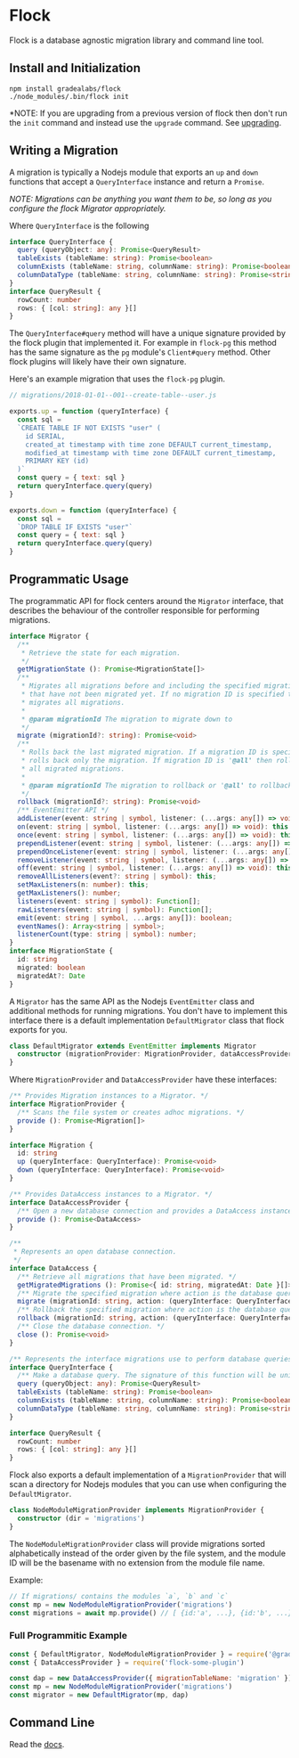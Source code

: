 # Flock

Flock is a database agnostic migration library and command line tool.

## Install and Initialization

```
npm install gradealabs/flock
./node_modules/.bin/flock init
```

*NOTE: If you are upgrading from a previous version of flock then don't run the
`init` command and instead use the `upgrade` command. See [upgrading](./UPGRADING.md).

## Writing a Migration

A migration is typically a Nodejs module that exports an `up` and `down`
functions that accept a `QueryInterface` instance and return a `Promise`.

*NOTE: Migrations can be anything you want them to be, so long as you configure
the flock Migrator appropriately.*

Where `QueryInterface` is the following
```ts
interface QueryInterface {
  query (queryObject: any): Promise<QueryResult>
  tableExists (tableName: string): Promise<boolean>
  columnExists (tableName: string, columnName: string): Promise<boolean>
  columnDataType (tableName: string, columnName: string): Promise<string|null>
}
interface QueryResult {
  rowCount: number
  rows: { [col: string]: any }[]
}
```

The `QueryInterface#query` method will have a unique signature provided by the
flock plugin that implemented it. For example in `flock-pg` this method has the
same signature as the `pg` module's `Client#query` method. Other flock plugins
will likely have their own signature.

Here's an example migration that uses the `flock-pg` plugin.

```js
// migrations/2018-01-01--001--create-table--user.js

exports.up = function (queryInterface) {
  const sql =
  `CREATE TABLE IF NOT EXISTS "user" (
    id SERIAL,
    created_at timestamp with time zone DEFAULT current_timestamp,
    modified_at timestamp with time zone DEFAULT current_timestamp,
    PRIMARY KEY (id)
  )`
  const query = { text: sql }
  return queryInterface.query(query)
}

exports.down = function (queryInterface) {
  const sql =
  `DROP TABLE IF EXISTS "user"`
  const query = { text: sql }
  return queryInterface.query(query)
}
```

## Programmatic Usage

The programmatic API for flock centers around the `Migrator` interface, that
describes the behaviour of the controller responsible for performing
migrations.

```ts
interface Migrator {
  /**
   * Retrieve the state for each migration.
   */
  getMigrationState (): Promise<MigrationState[]>
  /**
   * Migrates all migrations before and including the specified migration ID
   * that have not been migrated yet. If no migration ID is specified then
   * migrates all migrations.
   *
   * @param migrationId The migration to migrate down to
   */
  migrate (migrationId?: string): Promise<void>
  /**
   * Rolls back the last migrated migration. If a migration ID is specified then
   * rolls back only the migration. If migration ID is '@all' then rolls back
   * all migrated migrations.
   *
   * @param migrationId The migration to rollback or '@all' to rollback all migrated migrations
   */
  rollback (migrationId?: string): Promise<void>
  /** EventEmitter API */
  addListener(event: string | symbol, listener: (...args: any[]) => void): this;
  on(event: string | symbol, listener: (...args: any[]) => void): this;
  once(event: string | symbol, listener: (...args: any[]) => void): this;
  prependListener(event: string | symbol, listener: (...args: any[]) => void): this;
  prependOnceListener(event: string | symbol, listener: (...args: any[]) => void): this;
  removeListener(event: string | symbol, listener: (...args: any[]) => void): this;
  off(event: string | symbol, listener: (...args: any[]) => void): this;
  removeAllListeners(event?: string | symbol): this;
  setMaxListeners(n: number): this;
  getMaxListeners(): number;
  listeners(event: string | symbol): Function[];
  rawListeners(event: string | symbol): Function[];
  emit(event: string | symbol, ...args: any[]): boolean;
  eventNames(): Array<string | symbol>;
  listenerCount(type: string | symbol): number;
}
interface MigrationState {
  id: string
  migrated: boolean
  migratedAt?: Date
}
```

A `Migrator` has the same API as the Nodejs `EventEmitter` class and additional
methods for running migrations. You don't have to implement this interface there
is a default implementation `DefaultMigrator` class that flock exports for you.

```ts
class DefaultMigrator extends EventEmitter implements Migrator
  constructor (migrationProvider: MigrationProvider, dataAccessProvider: DataAccessProvider)
}
```

Where `MigrationProvider` and `DataAccessProvider` have these interfaces:

```ts
/** Provides Migration instances to a Migrator. */
interface MigrationProvider {
  /** Scans the file system or creates adhoc migrations. */
  provide (): Promise<Migration[]>
}

interface Migration {
  id: string
  up (queryInterface: QueryInterface): Promise<void>
  down (queryInterface: QueryInterface): Promise<void>
}

/** Provides DataAccess instances to a Migrator. */
interface DataAccessProvider {
  /** Open a new database connection and provides a DataAccess instance. */
  provide (): Promise<DataAccess>
}

/**
 * Represents an open database connection.
 */
interface DataAccess {
  /** Retrieve all migrations that have been migrated. */
  getMigratedMigrations (): Promise<{ id: string, migratedAt: Date }[]>
  /** Migrate the specified migration where action is the database queries to run. */
  migrate (migrationId: string, action: (queryInterface: QueryInterface) => Promise<void>): Promise<void>
  /** Rollback the specified migration where action is the database queries to run. */
  rollback (migrationId: string, action: (queryInterface: QueryInterface) => Promise<void>): Promise<void>
  /** Close the database connection. */
  close (): Promise<void>
}

/** Represents the interface migrations use to perform database queries. */
interface QueryInterface {
  /** Make a database query. The signature of this function will be unique for each flock plugin. */
  query (queryObject: any): Promise<QueryResult>
  tableExists (tableName: string): Promise<boolean>
  columnExists (tableName: string, columnName: string): Promise<boolean>
  columnDataType (tableName: string, columnName: string): Promise<string|null>
}

interface QueryResult {
  rowCount: number
  rows: { [col: string]: any }[]
}
```

Flock also exports a default implementation of a `MigrationProvider` that will
scan a directory for Nodejs modules that you can use when configuring the
`DefaultMigrator`.

```ts
class NodeModuleMigrationProvider implements MigrationProvider {
  constructor (dir = 'migrations')
}
```

The `NodeModuleMigrationProvider` class will provide migrations sorted
alphabetically instead of the order given by the file system, and the module ID
will be the basename with no extension from the module file name.

Example:
```js
// If migrations/ contains the modules `a`, `b` and `c`
const mp = new NodeModuleMigrationProvider('migrations')
const migrations = await mp.provide() // [ {id:'a', ...}, {id:'b', ...}, {id:'c', ...} ]
```

### Full Programmitic Example

```js
const { DefaultMigrator, NodeModuleMigrationProvider } = require('@gradealabs/flock')
const { DataAccessProvider } = require('flock-some-plugin')

const dap = new DataAccessProvider({ migrationTableName: 'migration' })
const mp = new NodeModuleMigrationProvider('migrations')
const migrator = new DefaultMigrator(mp, dap)
```

## Command Line

Read the [docs](./COMMAND_LINE.md).

